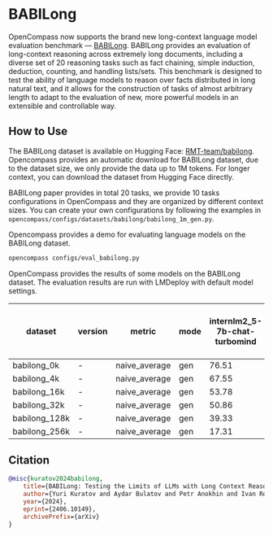 # BABILong
OpenCompass now supports the brand new long-context language model evaluation benchmark — [BABILong](https://arxiv.org/pdf/2406.10149). BABILong provides an evaluation of long-context reasoning across extremely long documents, including a diverse set of 20 reasoning tasks such as fact chaining, simple induction, deduction, counting, and handling lists/sets. This benchmark is designed to test the ability of language models to reason over facts distributed in long natural text, and it allows for the construction of tasks of almost arbitrary length to adapt to the evaluation of new, more powerful models in an extensible and controllable way.



## How to Use
The BABILong dataset is available on Hugging Face: [RMT-team/babilong](https://huggingface.co/datasets/RMT-team/babilong). Opencompass provides an automatic download for BABILong dataset, due to the dataset size, we only provide the data up to 1M tokens. For longer context, you can download the dataset from Hugging Face directly.

BABILong paper provides in total 20 tasks, we provide 10 tasks configurations in OpenCompass and they are organized by different context sizes. You can create your own configurations by following the examples in `opencompass/configs/datasets/babilong/babilong_1m_gen.py`.

Opencompass provides a demo for evaluating language models on the BABILong dataset.

```bash
opencompass configs/eval_babilong.py
```
OpenCompass provides the results of some models on the BABILong dataset. The evaluation results are run with LMDeploy with default model settings.

| dataset | version | metric | mode | internlm2_5-7b-chat-turbomind | qwen2.5-7b-instruct-turbomind | llama-3_1-8b-instruct-turbomind | ministral-8B-instruct-2410-turbomind |
|----- | ----- | ----- | ----- | ----- | ----- | ----- | -----|
| babilong_0k | - | naive_average | gen | 76.51 | 80.25 | 76.44 | 76.40 |
| babilong_4k | - | naive_average | gen | 67.55 | 70.35 | 67.41 | 67.92 |
| babilong_16k | - | naive_average | gen | 53.78 | 65.83 | 60.26 | 56.58 |
| babilong_32k | - | naive_average | gen | 50.86 | 62.66 | 59.56 | 53.52 |
| babilong_128k | - | naive_average | gen | 39.33 | 27.79 | 52.01 | 3.20 |
| babilong_256k | - | naive_average | gen | 17.31 | 7.30 | 23.35 | 9.50 |

## Citation

```bibtex
@misc{kuratov2024babilong,
    title={BABILong: Testing the Limits of LLMs with Long Context Reasoning-in-a-Haystack}, 
    author={Yuri Kuratov and Aydar Bulatov and Petr Anokhin and Ivan Rodkin and Dmitry Sorokin and Artyom Sorokin and Mikhail Burtsev},
    year={2024},
    eprint={2406.10149},
    archivePrefix={arXiv}
}
```